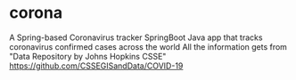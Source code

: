 # corona
A Spring-based Coronavirus tracker
SpringBoot Java app that tracks coronavirus confirmed cases across the world All the information gets from "Data Repository by Johns Hopkins CSSE" https://github.com/CSSEGISandData/COVID-19
